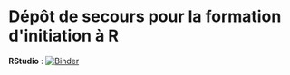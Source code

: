 Dépôt de secours pour la formation d'initiation à R
====================================================

**RStudio** : [![Binder](https://mybinder.org/badge_logo.svg)](https://mybinder.org/v2/gh/frederic-santos/binder-r-initiation/HEAD)
